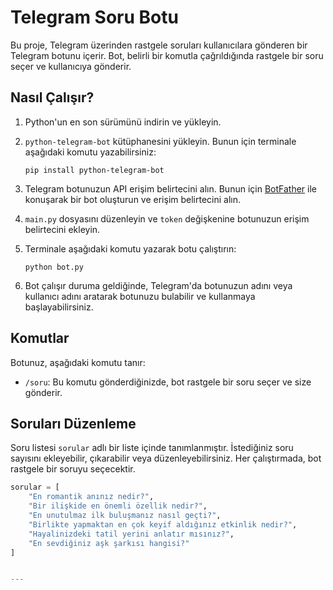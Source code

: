 # Telegram Soru Botu

Bu proje, Telegram üzerinden rastgele soruları kullanıcılara gönderen bir Telegram botunu içerir. Bot, belirli bir komutla çağrıldığında rastgele bir soru seçer ve kullanıcıya gönderir.

## Nasıl Çalışır?

1. Python'un en son sürümünü indirin ve yükleyin.

2. `python-telegram-bot` kütüphanesini yükleyin. Bunun için terminale aşağıdaki komutu yazabilirsiniz:
   ```
   pip install python-telegram-bot
   ```

3. Telegram botunuzun API erişim belirtecini alın. Bunun için [BotFather](https://core.telegram.org/bots#botfather) ile konuşarak bir bot oluşturun ve erişim belirtecini alın.

4. `main.py` dosyasını düzenleyin ve `token` değişkenine botunuzun erişim belirtecini ekleyin.

5. Terminale aşağıdaki komutu yazarak botu çalıştırın:
   ```
   python bot.py
   ```

6. Bot çalışır duruma geldiğinde, Telegram'da botunuzun adını veya kullanıcı adını aratarak botunuzu bulabilir ve kullanmaya başlayabilirsiniz.

## Komutlar

Botunuz, aşağıdaki komutu tanır:

- `/soru`: Bu komutu gönderdiğinizde, bot rastgele bir soru seçer ve size gönderir.

## Soruları Düzenleme

Soru listesi `sorular` adlı bir liste içinde tanımlanmıştır. İstediğiniz soru sayısını ekleyebilir, çıkarabilir veya düzenleyebilirsiniz. Her çalıştırmada, bot rastgele bir soruyu seçecektir.

```python
sorular = [
    "En romantik anınız nedir?",
    "Bir ilişkide en önemli özellik nedir?",
    "En unutulmaz ilk buluşmanız nasıl geçti?",
    "Birlikte yapmaktan en çok keyif aldığınız etkinlik nedir?",
    "Hayalinizdeki tatil yerini anlatır mısınız?",
    "En sevdiğiniz aşk şarkısı hangisi?"
]


---

